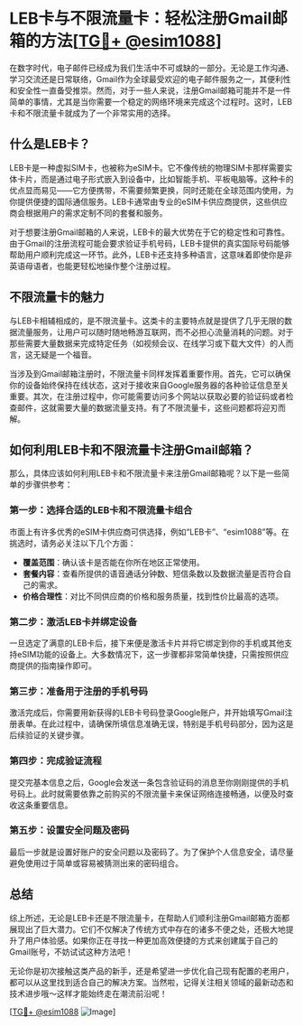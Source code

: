 # LEB卡与不限流量卡：轻松注册Gmail邮箱的方法[[TG💪+ @esim1088](https://t.me/s/esim1088)]

在数字时代，电子邮件已经成为我们生活中不可或缺的一部分。无论是工作沟通、学习交流还是日常联络，Gmail作为全球最受欢迎的电子邮件服务之一，其便利性和安全性一直备受推崇。然而，对于一些人来说，注册Gmail邮箱可能并不是一件简单的事情，尤其是当你需要一个稳定的网络环境来完成这个过程时。这时，LEB卡和不限流量卡就成为了一个非常实用的选择。

## 什么是LEB卡？

LEB卡是一种虚拟SIM卡，也被称为eSIM卡。它不像传统的物理SIM卡那样需要实体卡片，而是通过电子形式嵌入到设备中，比如智能手机、平板电脑等。这种卡的优点显而易见——它方便携带，不需要频繁更换，同时还能在全球范围内使用，为你提供便捷的国际通信服务。LEB卡通常由专业的eSIM卡供应商提供，这些供应商会根据用户的需求定制不同的套餐和服务。

对于想要注册Gmail邮箱的人来说，LEB卡的最大优势在于它的稳定性和可靠性。由于Gmail的注册流程可能会要求验证手机号码，LEB卡提供的真实国际号码能够帮助用户顺利完成这一环节。此外，LEB卡还支持多种语言，这意味着即使你是非英语母语者，也能更轻松地操作整个注册过程。

## 不限流量卡的魅力

与LEB卡相辅相成的，是不限流量卡。这类卡的主要特点就是提供了几乎无限的数据流量服务，让用户可以随时随地畅游互联网，而不必担心流量消耗的问题。对于那些需要大量数据来完成特定任务（如视频会议、在线学习或下载大文件）的人而言，这无疑是一个福音。

当涉及到Gmail邮箱注册时，不限流量卡同样发挥着重要作用。首先，它可以确保你的设备始终保持在线状态，这对于接收来自Google服务器的各种验证信息至关重要。其次，在注册过程中，你可能需要访问多个网站以获取必要的验证码或者检查邮件，这就需要大量的数据流量支持。有了不限流量卡，这些问题都将迎刃而解。

## 如何利用LEB卡和不限流量卡注册Gmail邮箱？

那么，具体应该如何利用LEB卡和不限流量卡来注册Gmail邮箱呢？以下是一些简单的步骤供参考：

### 第一步：选择合适的LEB卡和不限流量卡组合
市面上有许多优秀的eSIM卡供应商可供选择，例如“LEB卡”、“esim1088”等。在挑选时，请务必关注以下几个方面：
- **覆盖范围**：确认该卡是否能在你所在地区正常使用。
- **套餐内容**：查看所提供的语音通话分钟数、短信条数以及数据流量是否符合自己的需求。
- **价格合理性**：对比不同供应商的价格和服务质量，找到性价比最高的选项。

### 第二步：激活LEB卡并绑定设备
一旦选定了满意的LEB卡后，接下来便是激活卡片并将它绑定到你的手机或其他支持eSIM功能的设备上。大多数情况下，这一步骤都非常简单快捷，只需按照供应商提供的指南操作即可。

### 第三步：准备用于注册的手机号码
激活完成后，你需要用新获得的LEB卡号码登录Google账户，并开始填写Gmail注册表单。在此过程中，请确保所填信息准确无误，特别是手机号码部分，因为这是后续验证的关键步骤。

### 第四步：完成验证流程
提交完基本信息之后，Google会发送一条包含验证码的消息至你刚刚提供的手机号码上。此时就需要依靠之前购买的不限流量卡来保证网络连接畅通，以便及时查收这条重要信息。

### 第五步：设置安全问题及密码
最后一步就是设置好账户的安全问题以及密码了。为了保护个人信息安全，请尽量避免使用过于简单或容易被猜测出来的密码组合。

## 总结

综上所述，无论是LEB卡还是不限流量卡，在帮助人们顺利注册Gmail邮箱方面都展现出了巨大潜力。它们不仅解决了传统方式中存在的诸多不便之处，还极大地提升了用户体验感。如果你正在寻找一种更加高效便捷的方式来创建属于自己的Gmail账号，不妨试试这种方法吧！

无论你是初次接触这类产品的新手，还是希望进一步优化自己现有配置的老用户，都可以从这里找到适合自己的解决方案。当然啦，记得关注相关领域的最新动态和技术进步哦～这样才能始终走在潮流前沿呢！

[[TG💪+ @esim1088](https://t.me/s/esim1088) ![Image](https://i.postimg.cc/4NQfJmqS/Snipaste-2025-05-13-00-14-12.png)]